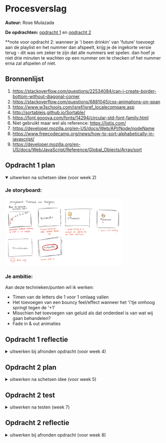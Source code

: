 # Procesverslag

**Auteur:** Rose Mulazada

**De opdrachten:** [opdracht 1](opdracht1/index.html) en [opdracht 2](opdracht2/index.html)

**note voor opdracht 2: wanneer je 'i been drinkin' van 'future' toevoegt aan de playlist en het nummer dan afspeelt, krijg je de ingekorte versie terug - dit was om zeker te zijn dat alle nummers wel spelen. dan hoef je niet drie minuten te wachten op een nummer om te checken of het nummer erna zal afspelen of niet.

## Bronnenlijst

1. https://stackoverflow.com/questions/22534084/can-i-create-border-bottom-without-diagonal-corner
2. https://stackoverflow.com/questions/6881045/css-animations-on-span
3. https://www.w3schools.com/jsref/jsref_localecompare.asp
4. http://sortablejs.github.io/Sortable/
5. https://font.gooova.com/fonts/14294/circular-std-font-family.html
6. Niet gebruikt maar wel als reference: https://listjs.com/
7. https://developer.mozilla.org/en-US/docs/Web/API/Node/nodeName
8. https://www.freecodecamp.org/news/how-to-sort-alphabetically-in-javascript/
9. https://developer.mozilla.org/en-US/docs/Web/JavaScript/Reference/Global_Objects/Array/sort

## Opdracht 1 plan

<details open>
  <summary>uitwerken na schetsen idee (voor week 2)</summary>

### Je storyboard:

  <img src="readme-images/animation-storyboard.jpg" width="375px" alt="storyboard voor opdracht 1">

### Je ambitie:

Aan deze technieken/punten wil ik werken:

- Timen van de letters die 1 voor 1 omlaag vallen
- Het toevoegen van een bouncy feel/effect wanneer het 'i'tje omhoog springt tegen de '+1'
- Misschien het toevoegen van geluid als dat onderdeel is van wat wij gaan behandelen?
- Fade in & out animaties

</details>

## Opdracht 1 reflectie

<details>
  <summary>uitwerken bij afronden opdracht (voor week 4)</summary>

### Je uitkomst - karakteristiek screenshot(s):

  <img src="readme-images/Nintendo-2.png" width="375px" alt="uitomst opdracht 1">

### Dit ging goed/Heb ik geleerd:

Korte omschrijving met plaatje(s)
Ik heb eigenlijk geen delays gebruikt en heb gewoon met z-index het blokje voor de coin gezet. Ik heb alles gepositioneerd met relative/absolute en elk element omhoog laten bewegen met verschillende snelheden zodat het lijkt alsof de letter 'i' het blokje raakt waardoor het muntje uit het blokje komt. Ik heb op alle spans display: inline-block gezet zodat ik de letters kon animeren en heb de ::after figuren op andere spans gezet dan de letter 'i' zodat de ::after niet meebewoog. Ook is het me gelukt om met opacity de border te laten animeren.
<img src="readme-images/Nintendo-1.png" width="375px" alt="top">

### Dit was lastig/Is niet gelukt:

Ik wil graag alle letters animeren zonder hierbij de ::after mee te nemen, ik kreeg gelijk het idee om een span aan te maken met een witte tekstkleur of iets in die richting zodat ik een ::after kan maken en die kan animeren i.p.v. een ::after voor een span maken met een letter uit het merk erin. Maar ik weet niet zeker of dit handig is of überhaupt mag. Ook wil ik leren hoe ik ervoor kan zorgen dat bijvoorbeeld de ::after nog langer op 100% blijft qua keyframes i.p.v. dat het gelijkt terugspringt naar de 0% positie.

  <img src="readme-images/Nintendo-3.png" width="375px" alt="bummer">
</details>

## Opdracht 2 plan

<details>
  <summary>uitwerken na schetsen idee (voor week 5)</summary>

### Je ontwerp:

  <img src="readme-images/dummy-plaatje.svg" width="375px" alt="ontwerp opdracht 2">

### Je ambitie:

Aan deze technieken/punten wil ik werken:

- Ik wil graag leren hoe ik zoveel mogelijk 1 functie kan schrijven die alles doet ipv verschillende die samen 1 doel berijken
- Ik wil graag kijken naar nieuwe technieken ipv wat ik al ken.
</details>

## Opdracht 2 test

<details>
  <summary>uitwerken na testen (week 7)</summary>

Ik liep heel erg vast tijdens deze week, en heb later besloten om van case te veranderen. Om deze rede heb ik niet echt kunnen testen aangezien ik alleen CSS had en niks voor het belangrijkste deel waardoor het allemaal interactief moest worden, maar ik zal problemen opnoemen die ik heb ervaart bij mijn nieuwe case.
Neem minimaal 5 bevindingen op:

### Bevinding 1:

Nummers werden twee keer toegevoegd aan de playlist terwijl dat niet logisch is 

#### oplossing:

<img src="readme-images/data.png" width="375px" alt="oplossing probleem 1">
Ik heb data attributes toegevoegd waar ik later in een functie naar vraag. Er wordt hiermee in deze functie gekeken of het nummer al in de playlist staat en zo wel dan voegt hij het niet dubbel toe.

### Bevinding 2:

Ik kon mijn lists niet selecteren met alleen mijn toetsenbord. In plaats daarvan ging het elke individuele letter oplezen uit de zin. 

#### oplossing:
<img src="readme-images/selectedlists.png" width="375px" alt="oplossing probleem 2">
Ik heb de volgende attributes toegevoegd (tabindex, aria-selected, role) zodat de screenreader herkent dat erop gefocused kan worden.

### Bevinding 3:
<img src="readme-images/offscreen.png" width="375px" alt="oplossing probleem 3">
Als je op mobile maar 1 nummer hebt toegevoegd wordt de list automatisch gefocused waardoor je niet op remove kunt klikken. De button gaat offscreen.
Dit probleem heb ik nogsteeds.

### Bevinding 4:
Als ik op een button klik om te sorteren en vervolgens op de volgende knop klik krijgen beide knoppen dezelfde stijl.

#### oplossing:
<img src="readme-images/buttonstyles.png" width="375px" alt="oplossing probleem 4">
Ik heb deze code toegevoegd aan beide buttons om de stijl toe te voegen aan de geklikte knop en te verwijderen van de andere. Dan krijgt de niet geselecteerde knop de default stijl terug.

### Bevinding 5:
Ik had behalve het sorteren met a-z en z-a niks anders om te ordenen.

#### oplossing:
<img src="readme-images/drag.png" width="375px" alt="oplossing probleem 5">
Ik heb de sortableJS library gekoppelt aan mijn code waardoor ik nu ook kan slepen.

</details>

## Opdracht 2 reflectie

<details>
  <summary>uitwerken bij afronden opdracht (voor week 8)</summary>

### Je uitkomst - karakteristiek screenshot(s):

  <img src="readme-images/eindSS.png" width="375px" alt="uitkomst opdracht 2">

### Dit ging goed/Heb ik geleerd:

Korte omschrijving met plaatje(s)


  <img src="readme-images/sortable.png" width="375px" alt="top">
Hoe eenvoudig het eigenlijk is om libraries te gebruiken.. ik vond dit eerst best wel intimiderend maar toen ik echt ging opzoeken hoe ik dit kon doen was het geen probleem.

### Dit was lastig/Is niet gelukt:

Korte omschrijving met plaatje(s)

  <img src="readme-images/offscreen.png" width="375px" alt="bummer">
  Het is me nogsteeds niet gelukt om dit probleem op te lossen, ook niet met overflow en media queries. Dit is jammer want het maakt het moeilijker om op mobile nummers te verwijderen.

</details>

